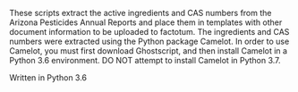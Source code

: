 These scripts extract the active ingredients and CAS numbers from the Arizona Pesticides Annual Reports and place them in templates with other document information to be uploaded to factotum.
The ingredients and CAS numbers were extracted using the Python package Camelot. In order to use Camelot, you must first download Ghostscript, and then install Camelot in a Python 3.6 environment. DO NOT attempt to install Camelot in Python 3.7.

Written in Python 3.6
